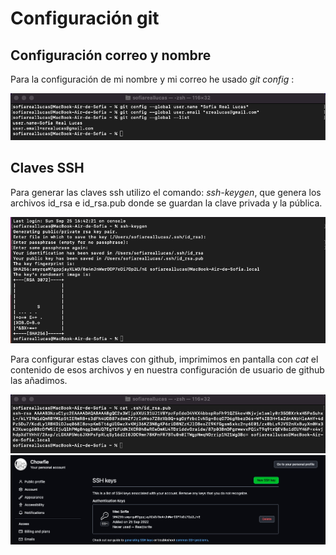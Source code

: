 # Configuración git

## Configuración correo y nombre

Para la configuración de mi nombre y mi correo he usado *git config* :

![Configuracion NombreEmail](https://github.com/chowfie/PROBLEM/blob/Organizaci%C3%B3nRepositorio/docs/imgs/configNombreEmail.png)


## Claves SSH

Para generar las claves ssh utilizo el comando: *ssh-keygen*, que genera los archivos id_rsa e id_rsa.pub donde se guardan la clave privada y la pública.

![Generación Claves](https://github.com/chowfie/PROBLEM/blob/Organizaci%C3%B3nRepositorio/docs/imgs/shh_clave.png)

Para configurar estas claves con github, imprimimos en pantalla con *cat* el contenido de esos archivos y en nuestra configuración de usuario de github las añadimos.

![Cat clave](https://github.com/chowfie/PROBLEM/blob/Organizaci%C3%B3nRepositorio/docs/imgs/ssh2.png)
![Clave configurada en perfil](https://github.com/chowfie/PROBLEM/blob/Organizaci%C3%B3nRepositorio/docs/imgs/ssh3.png)

